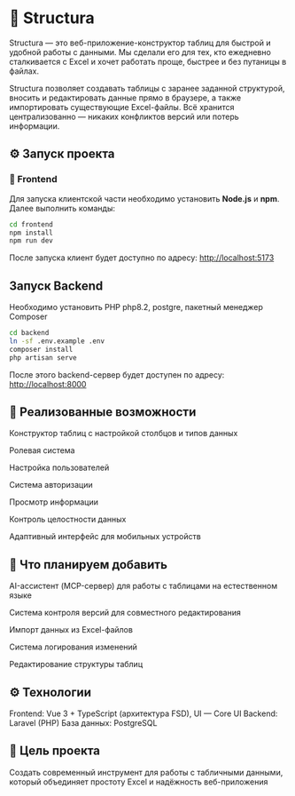 # 🧩 Structura

Structura — это веб-приложение-конструктор таблиц для быстрой и удобной работы с данными.
Мы сделали его для тех, кто ежедневно сталкивается с Excel и хочет работать проще, быстрее и без путаницы в файлах.

Structura позволяет создавать таблицы с заранее заданной структурой, вносить и редактировать данные прямо в браузере, а также импортировать существующие Excel-файлы. Всё хранится централизованно — никаких конфликтов версий или потерь информации.

## ⚙️ Запуск проекта

### 🔹 Frontend

Для запуска клиентской части необходимо установить **Node.js** и **npm**.  
Далее выполнить команды:

```bash
cd frontend
npm install
npm run dev
```

После запуска клиент будет доступно по адресу:
<http://localhost:5173>

## Запуск Backend

Необходимо установить PHP  php8.2, postgre, пакетный менеджер Composer

```bash
cd backend
ln -sf .env.example .env
composer install
php artisan serve
```

После этого backend-сервер будет доступен по адресу:
<http://localhost:8000>

## 🚀 Реализованные возможности

Конструктор таблиц с настройкой столбцов и типов данных

Ролевая система

Настройка пользователей

Система авторизации

Просмотр информации

Контроль целостности данных

Адаптивный интерфейс для мобильных устройств

## 🧠 Что планируем добавить

AI-ассистент (MCP-сервер) для работы с таблицами на естественном языке

Система контроля версий для совместного редактирования

Импорт данных из Excel-файлов

Система логирования изменений

Редактирование структуры таблиц

## ⚙️ Технологии

Frontend: Vue 3 + TypeScript (архитектура FSD), UI — Core UI
Backend: Laravel (PHP)
База данных: PostgreSQL

## 🎯 Цель проекта

Создать современный инструмент для работы с табличными данными,
который объединяет простоту Excel и надёжность веб-приложения
